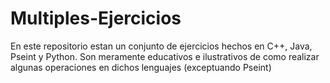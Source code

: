 # Multiples-Ejercicios
En este repositorio estan un conjunto de ejercicios hechos en C++, Java, Pseint y Python. Son meramente educativos e ilustrativos de como realizar algunas operaciones en dichos lenguajes (exceptuando Pseint)
